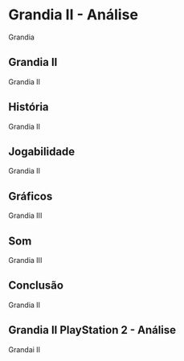 ---
---

# Grandia II - Análise

Grandia

## Grandia II

Grandia II

## História

Grandia II

## Jogabilidade

Grandia II

## Gráficos

Grandia III

## Som

Grandia III

## Conclusão

Grandia II

## Grandia II PlayStation 2 - Análise

Grandai II

